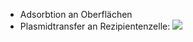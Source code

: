 - Adsorbtion an Oberflächen
- Plasmidtransfer an Rezipientenzelle:
![](Pasted%20image%2020240112092039.png)
